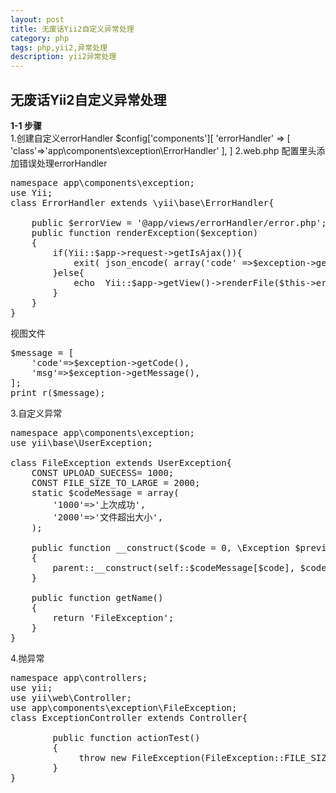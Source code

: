 ```yaml
---
layout: post
title: 无废话Yii2自定义异常处理
category: php
tags: php,yii2,异常处理
description: yii2异常处理
---
```

 
## 无废话Yii2自定义异常处理

**1-1 步骤**  
1.创建自定义errorHandler
        $config['components'][
         'errorHandler' => [
              'class'=>'app\components\exception\ErrorHandler'
        ],
       ]
2.web.php 配置里头添加错误处理errorHandler
<pre class="prettyprint">
namespace app\components\exception;
use Yii;
class ErrorHandler extends \yii\base\ErrorHandler{

    public $errorView = '@app/views/errorHandler/error.php';
    public function renderException($exception)
    {
        if(Yii::$app->request->getIsAjax()){
            exit( json_encode( array('code' =>$exception->getCode(),'msg'  =>$exception->getMessage()) ));
        }else{
            echo  Yii::$app->getView()->renderFile($this->errorView,['exception' => $exception,],$this);
        }
    }
}
</pre>

视图文件
<pre class="prettyprint">
$message = [
    'code'=>$exception->getCode(),
    'msg'=>$exception->getMessage(),
];
print_r($message);
</pre>
3.自定义异常
<pre class="prettyprint">
namespace app\components\exception;
use yii\base\UserException;

class FileException extends UserException{
    CONST UPLOAD_SUECESS= 1000;
    CONST FILE_SIZE_TO_LARGE = 2000;
    static $codeMessage = array(
        '1000'=>'上次成功',
        '2000'=>'文件超出大小',
    );

    public function __construct($code = 0, \Exception $previous = null)
    {
        parent::__construct(self::$codeMessage[$code], $code, $previous);
    }

    public function getName()
    {
        return 'FileException';
    }
}
</pre>
4.抛异常
<pre class="prettyprint">
namespace app\controllers;
use yii;
use yii\web\Controller;
use app\components\exception\FileException;
class ExceptionController extends Controller{

        public function actionTest()
        {
             throw new FileException(FileException::FILE_SIZE_TO_LARGE);
        }
}
</pre>
